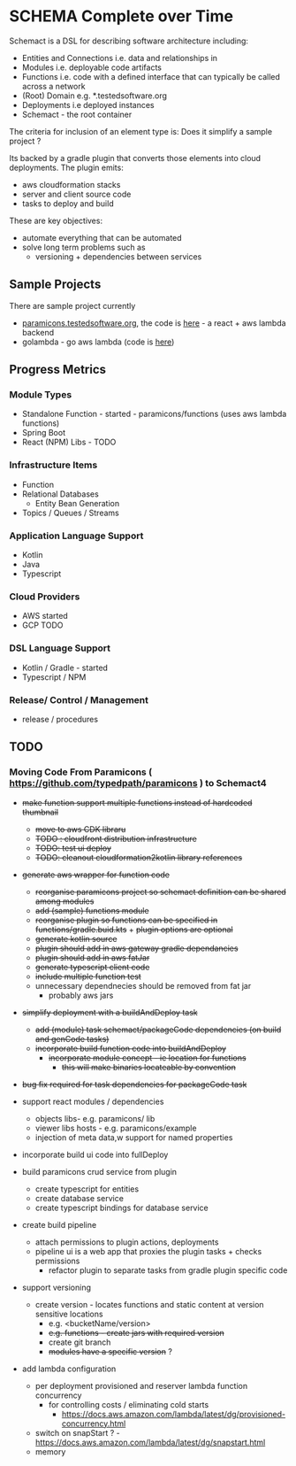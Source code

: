 # SCHEMA Complete over Time

Schemact is a DSL for describing software architecture including:
- Entities and Connections i.e. data and relationships in 
- Modules i.e. deployable code artifacts
- Functions i.e. code with a defined interface that can typically be called across a network 
- (Root) Domain e.g. *.testedsoftware.org
- Deployments i.e deployed instances
- Schemact - the root container

The criteria for inclusion of an element type is: Does it simplify a sample project ?

Its backed by a gradle plugin that converts those elements into cloud deployments.
The plugin emits:
- aws cloudformation stacks
- server and client source code
- tasks to deploy and build

These are key objectives:
- automate everything that can be automated
- solve long term problems such as
  - versioning + dependencies between services

## Sample Projects
There are sample project currently
 - [paramicons.testedsoftware.org](https://paramicons.testedsoftware.org), the code is [here](https://github.com/typedpath/paramicons) - a react + aws lambda backend
 - golambda - go aws lambda (code is [here]([golambda](samples/golambda)))


## Progress Metrics

### Module Types
- Standalone Function - started - paramicons/functions (uses aws lambda functions)
- Spring Boot 
- React (NPM) Libs - TODO

### Infrastructure Items
- Function 
- Relational Databases
   -  Entity Bean Generation
- Topics / Queues / Streams

### Application Language Support
- Kotlin
- Java
- Typescript

### Cloud Providers
- AWS started
- GCP TODO

### DSL Language Support
- Kotlin / Gradle - started
- Typescript / NPM

### Release/ Control / Management
- release / procedures


## TODO
### Moving Code From Paramicons ( https://github.com/typedpath/paramicons ) to Schemact4 

- ~~make function support multiple functions instead of hardcoded thumbnail~~
  - ~~move to aws CDK libraru~~
  - ~~TODO : cloudfront distribution infrastructure~~
  - ~~TODO: test ui deploy~~
  - ~~TODO: cleanout cloudformation2kotlin library references~~ 
- ~~generate ~~aws~~ wrapper for function code~~
  - ~~reorganise paramicons project so schemact definition can be shared among modules~~ 
  - ~~add (sample) functions module~~
  - ~~reorganise plugin so functions can be specified in functions/gradle.buid.kts~~ +
       ~~plugin options are optional~~ 
  - ~~generate kotlin source~~
  - ~~plugin should add in aws gateway gradle dependancies~~
  - ~~plugin should add in aws fatJar~~
  - ~~generate typescript client code~~
  - ~~include multiple function test~~ 
  - unnecessary dependnecies should be removed from fat jar 
    - probably aws jars
- ~~simplify deployment with a buildAndDeploy task~~
  - ~~add (module) task schemact/packageCode dependencies (on build and genCode tasks)~~  
  - ~~incorporate build function code into buildAndDeploy~~
     - ~~incorporate module concept - ie location for functions~~
       - ~~this will make binaries locateable by convention~~
- ~~bug fix required for task dependencies for packageCode task~~
- support react modules / dependencies 
  - objects libs- e.g. paramicons/ lib
  - viewer libs hosts -  e.g. paramicons/example 
  - injection of meta data,w support for named properties
- incorporate build ui code into fullDeploy
- build paramicons crud service from plugin
  - create typescript for entities 
  - create database service
  - create typescript bindings for database service
 
- create build pipeline 
  - attach permissions to plugin actions, deployments  
  - pipeline ui is a web app that proxies the plugin tasks + checks permissions
    - refactor plugin to separate tasks from gradle plugin specific code 
- support versioning
  - create version - locates functions and static content at version sensitive locations
     - e.g. <bucketName/version>
     - ~~e.g. functions - create jars with required version~~
     - create git branch
     - ~~modules have a specific version~~ ? 
- add  lambda configuration
  - per deployment provisioned and reserver lambda function concurrency
    - for controlling costs / eliminating cold starts 
      - https://docs.aws.amazon.com/lambda/latest/dg/provisioned-concurrency.html 
  - switch on snapStart ? - https://docs.aws.amazon.com/lambda/latest/dg/snapstart.html
  - memory



